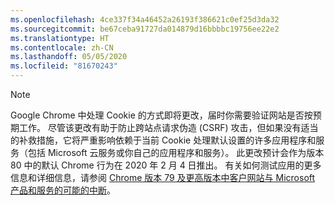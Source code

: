 ```yaml
---
ms.openlocfilehash: 4ce337f34a46452a26193f386621c0ef25d3da32
ms.sourcegitcommit: be67ceba91727da014879d16bbbbc19756ee22e2
ms.translationtype: HT
ms.contentlocale: zh-CN
ms.lasthandoff: 05/05/2020
ms.locfileid: "81670243"
---
```

> [!NOTE] 
> Google Chrome 中处理 Cookie 的方式即将更改，届时你需要验证网站是否按预期工作。 尽管该更改有助于防止跨站点请求伪造 (CSRF) 攻击，但如果没有适当的补救措施，它将严重影响依赖于当前 Cookie 处理默认设置的许多应用程序和服务（包括 Microsoft 云服务或你自己的应用程序和服务）。 此更改预计会作为版本 80 中的默认 Chrome 行为在 2020 年 2 月 4 日推出。 有关如何测试应用的更多信息和详细信息，请参阅 [Chrome 版本 79 及更高版本中客户网站与 Microsoft 产品和服务的可能的中断](https://support.microsoft.com/help/4522904/potential-disruption-to-customer-websites-in-latest-chrome)。